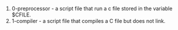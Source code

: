 1. 0-preprocessor - a script file that run a c file stored in the variable $CFILE.
2. 1-compiler - a script file that compiles a C file but does not link.
